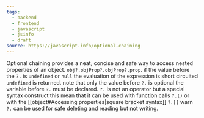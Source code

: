 ```yaml
---
tags:
  - backend
  - frontend
  - javascript
  - jsinfo
  - draft
source: https://javascript.info/optional-chaining
---
```

Optional chaining provides a neat, concise and safe way to access nested properties of an object. `obj?.objProp?.objProp?.prop`.
if the value before the `?.` is `undefined` or `null` the evaluation of the expression is short circuited `undefined` is returned.
note that only the value before `?.` is optional
the variable before `?.` must be declared.
`?.` is not an operator but a special syntax construct
this mean that it can be used with function calls `?.()`
or with the [[object#Accessing properties|square bracket syntax]] `?.[]`
warn `?.` can be used for safe deleting and reading but not writing.